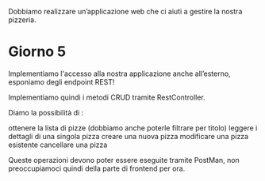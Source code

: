 Dobbiamo realizzare un’applicazione web che ci aiuti a gestire la nostra pizzeria.

# Giorno 5

Implementiamo l'accesso alla nostra applicazione anche all’esterno, esponiamo degli endpoint REST!

Implementiamo quindi i metodi CRUD tramite RestController.

Diamo la possibilità di :

ottenere la lista di pizze (dobbiamo anche poterle filtrare per titolo)
leggere i dettagli di una singola pizza
creare una nuova pizza
modificare una pizza esistente
cancellare una pizza

Queste operazioni devono poter essere eseguite tramite PostMan, non preoccupiamoci quindi della parte di frontend per ora.

